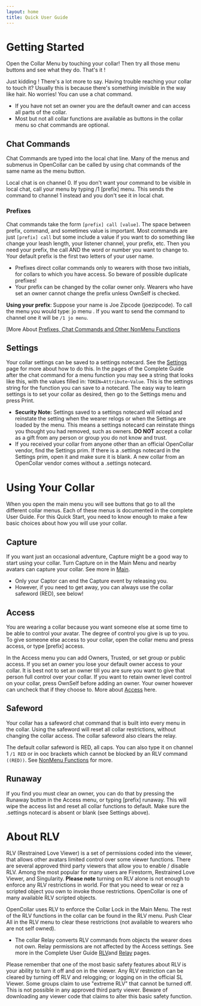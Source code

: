 ```yaml
---
layout: home
title: Quick User Guide
---
```



# Getting Started
Open the Collar Menu by touching your collar! Then try all those menu buttons and see what they do.  That's it ! 

Just kidding ! There's a lot more to say. Having trouble reaching your collar to touch it? Usually this is because there's something invisible in the way like hair.  No worries! You can use a chat command.  
- If you have not set an owner you are the default owner and can access all parts of the collar.  
- Most but not all collar functions are available as buttons in the collar menu so chat commands are optional. 

## Chat Commands
Chat Commands are typed into the local chat line. Many of the menus and submenus in OpenCollar can be called by using chat commands of the same name as the menu button.

Local chat is on channel 0. If you don't want your command to be visible in local chat, call your menu by typing /1 [prefix] menu. This sends the command to channel 1 instead and you don't see it in local chat.

### Prefixes
Chat commands take the form `[prefix] call [value]`.  The space between prefix, command, and sometimes value is important. Most commands are just `[prefix] call` but some include a value if you want to do something like change your leash length, your listener channel, your prefix, etc. Then you need your prefix, the call AND the word or number you want to change to. Your default prefix is the first two letters of your user name.  
- Prefixes direct collar commands only to wearers with those two initials, for collars to which you have access.  So beware of possible duplicate prefixes! 
- Your prefix can be changed by the collar owner only.  Wearers who have set an owner cannot change the prefix unless OwnSelf is checked.  

**Using your prefix**:  Suppose your name is Joe Zipcode (joezipcode).  To call the menu you would type:  jo menu . If you want to send the command to channel one it will be `/1 jo menu`. 

[More About [Prefixes, Chat Commands and Other NonMenu Functions](/docs/Prefixes,-Chat-Commands-and-Other-Non-Menu-Functions)

## Settings
Your collar settings can be saved to a settings notecard.  See the [Settings](/docs/Settings) page for more about how to do this.  In the pages of the Complete Guide after the chat command for a menu function you may see a string that looks like this, with the values filled in:  `TOKEN=Attribute~Value`.  This is the settings string for the function you can save to a notecard. The easy way to learn settings is to set your collar as desired, then go to the Settings menu and press Print.  
- **Security Note:** Settings saved to a settings notecard will reload and reinstate the setting when the wearer relogs or when the Settings are loaded by the menu.  This means a settings notecard can reinstate things you thought you had removed, such as owners.  **DO NOT** accept a collar as a gift from any person or group you do not know and trust.  
- If you received your collar from anyone other than an official OpenCollar vendor, find the Settings prim.  If there is a .settings notecard in the Settings prim, open it and make sure it is blank.  A new collar from an OpenCollar vendor comes without a .settings notecard.
 
# Using Your Collar

When you open the main menu you will see buttons that go to all the different collar menus.  Each of these menus is documented in the complete User Guide.  For this Quick Start, you need to know enough to make a few basic choices about how you will use your collar.

## Capture  

If you want just an occasional adventure, Capture might be a good way to start using your collar. Turn Capture on in the Main Menu and nearby avatars can capture your collar.  See more in [Main](/docs/Main). 
- Only your Captor can end the Capture event by releasing you.  
- However, if you need to get away, you can always use the collar safeword (RED), see below!

## Access
You are wearing a collar because you want someone else at some time to be able to control your avatar.  The degree of control you give is up to you.  To give someone else access to your collar, open the collar menu and press access, or type [prefix] access.  

In the Access menu you can add Owners, Trusted, or set group or public access.  If you set an owner you lose your default owner access to your collar. It is best not to set an owner till you are sure you want to give that person full control over your collar. If you want to retain owner level control on your collar, press OwnSelf before adding an owner.  Your owner however can uncheck that if they choose to.  More about [Access](/docs/Access) here.

## Safeword

Your collar has a safeword chat command that is built into every menu in the collar.  Using the safeword will reset all collar restrictions, without changing the collar access.  The collar safeword also clears the relay.

The default collar safeword is RED, all caps.  You can also type it on channel 1 `/1 RED` or in ooc brackets which cannot be blocked by an RLV command `((RED))`.  See [NonMenu Functions](/docs/Prefixes,-Chat-Commands-and-Other-Non-Menu-Functions) for more.

## Runaway

If you find you must clear an owner, you can do that by pressing the Runaway button in the Access menu, or typing [prefix] runaway.  This will wipe the access list and reset all collar functions to default.  Make sure the .settings notecard is absent or blank (see Settings above).

# About RLV

RLV (Restrained Love Viewer) is a set of permissions coded into the viewer, that allows other avatars limited control over some viewer functions. There are several approved third party viewers that allow you to enable / disable RLV. Among the most popular for many users are Firestorm, Restrained Love Viewer, and Singularity. **Please note** turning on RLV alone is not enough to enforce any RLV restrictions in world. For that you need to wear or rez a scripted object you own to invoke those restrictions.  OpenCollar is one of many available RLV scripted objects.

OpenCollar uses RLV to enforce the Collar Lock in the Main Menu.  The rest of the RLV functions in the collar can be found in the RLV menu.  Push Clear All in the RLV menu to clear these restrictions (not available to wearers who are not self owned).  
- The collar Relay converts RLV commands from objects the wearer does not own. Relay permissions are not affected by the Access settings. See more in the Complete User Guide [RLV](/docs/RLV)and [Relay](/docs/Relay) pages.

Please remember that one of the most basic safety features about RLV is your ability to turn it off and on in the viewer. Any RLV restriction can be cleared by turning off RLV and relogging; or logging on in the official SL Viewer. Some groups claim to use "extreme RLV" that cannot be turned off.  This is not possible in any approved third party viewer.  Beware of downloading any viewer code that claims to alter this basic safety function.  
